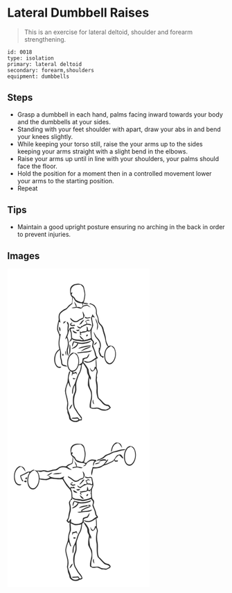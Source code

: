 # Lateral Dumbbell Raises
> This is an exercise for lateral deltoid, shoulder and forearm strengthening.

``` 
id: 0018 
type: isolation 
primary: lateral deltoid 
secondary: forearm,shoulders 
equipment: dumbbells 
``` 

## Steps

 - Grasp a dumbbell in each hand, palms facing inward towards your body and the dumbbells at your sides.
 - Standing with your feet shoulder with apart, draw your abs in and bend your knees slightly.
 - While keeping your torso still, raise the your arms up to the sides keeping your arms straight with a slight bend in the elbows.
 - Raise your arms up until in line with your shoulders, your palms should face the floor.
 - Hold the position for a moment then in a controlled movement lower your arms to the starting position.
 - Repeat

## Tips

 - Maintain a good upright posture ensuring no arching in the back in order to prevent injuries.

## Images

<svg width="328" height="275pt" viewBox="0 0 246 275" xmlns="http://www.w3.org/2000/svg">
  <g fill="#FFF">
    <path d="M0 0h246v275H0V0m108.86 36.03c.12 4.64-.18 10.01 3.66 13.38-.27 3.42.33 7.02-.76 10.3-2.2 1.77-4.79 3.12-6.56 5.38-1.33 1.37-2.26 3.34-4.23 3.91-3.68 1.3-6.66 3.91-9.5 6.5-3.08 3.41-2.61 8.32-2.28 12.56-1.4 5.2-2.81 10.51-2.77 15.95.01 5.27 4.96 9.54 3.59 14.95-1.42 6.62-1.7 13.64.36 20.16-5.42 2.52-7.76 8.48-8.83 13.99-.99 5.4.24 11.3 3.59 15.69 1.93 2.45 6.74 4.26 8.56.74-2.52-.02-5.54.26-7.32-1.94-3.85-4.49-3.94-11.03-2.76-16.53.79-4.51 3.75-8.08 7.25-10.82 1.75 5.14-.49 10.63 1.44 15.69 1.12 3.14.72 6.59 1.82 9.72 2.07 3.22 6.41 3.02 9.74 3.66-1.29-3.46-5.69-2.29-8.02-4.34-1.13-2.86-.56-6.15-1.75-9.03-.9-2.18-1.09-4.53-.86-6.86.68-6.57-2.8-12.63-2.8-19.15-.39-6.07 1.47-11.92 2.32-17.86-.43.33-1.3 1-1.74 1.33-1.06-4.1-3.67-8.02-2.85-12.42.49-2.97.84-5.96 1.28-8.93.89.27 1.76.56 2.64.89-.81-4.7-2.43-9.77-.49-14.39 2.62-3.88 6.87-6.13 10.92-8.21 3.16-3.19 6.11-6.61 9.68-9.38l.46.85c-.05-4.23.91-8.39.83-12.62 1.17 1.33 2.17 2.79 2.99 4.36 2.35 4.75 8.28 6.12 13.15 6.25.32 1.09.95 3.25 1.27 4.33-.83 1.16-1.73 2.27-2.66 3.36-2.64-1.09-5.43-1.73-8.29-1.71.91-3.77-2.44-6.33-4.32-9.12 1.17 3.05 2.26 6.15 3.72 9.08-2.73.55-5.45 1.17-8.12 2 3.5 1.75 7.15-1.1 10.77-.15 2.01.25 3.89 1.3 5.94 1.21 1.52-.73 2.57-2.13 3.64-3.38 2.38-.82 4.81-1.47 7.33-1.69 1.67 1.5 3.72 2.35 5.85 2.95-2.07-1.49-4.18-2.96-6.07-4.69-2.58.18-5.04 1-7.44 1.89-.03-1.38-.07-2.75-.12-4.12 3.06 1 6.31 1.78 9.49.75-2.52-1.37-5.49-1.22-8.23-1.74 1.41-3.78 2.02-7.79 2.63-11.75.82-5.17-1.3-10.13-2.07-15.16-2.18-5.77-9.54-6.56-14.8-5.52-4.8.61-9.25 4.67-9.28 9.68m32.39 25.18c7.27-.38 13.34 6.63 12.44 13.78-.6 3.57 1.75 6.47 2.71 9.71.8 2.29.51 4.77.89 7.13.83 3.38 3.95 5.36 5.69 8.2 1.65 3.04 2.18 6.49 3.16 9.76 1.38 4.69 3.21 9.29 3.79 14.18.7 3.77 1.6 8 4.62 10.65-4.44 3.35-6.04 9.03-6.45 14.34-.25 4.88.82 10.15 4.14 13.9 2.48 2.8 7.21 3.11 9.84.35 6.61-6.4 7.9-17.28 4.08-25.45-1.82-4.14-7.08-5.94-11.09-3.9-1.3-3.96-3.86-7.53-4-11.82-.2-6.2-3.08-11.8-4.17-17.83-.7-3.47-2.63-6.51-5.33-8.76-3.23-2.52-2.82-6.9-3.77-10.48-.62-3.42-3.12-6.35-2.7-9.96.14-3.39-.49-6.84-2.5-9.64-1.6-3.41-5.52-4.33-8.65-5.79-.9.55-1.79 1.1-2.7 1.63m-10.33 23.82c-3.59 1.06-6.71 3.02-9.84 4.96-4.86 2.36-8.44-2.5-11.96-4.98-.19 2.78 2.27 4.32 4.23 5.76 3.08 2.49 7.93 2.1 10.79-.54 1.87-1.8 4.5-2.18 6.74-3.33 1.52-1.67 2.21-3.88 3.18-5.89-1.01-2.53-2.04-5.06-3.53-7.35-.2 3.9 2.45 7.57.39 11.37m14.15.18c.42 4.65 2.49 9.13 1.83 13.84-.7 2.77-2.29 5.18-3.68 7.65-.72-.01-2.18-.01-2.91-.01-1.07-1.82-.18-6.28-2.89-6.49.49 2.61.63 5.28-.45 7.78-2.64.08-5.41-.18-7.78 1.23-1.4 1.02-2.75-.6-4.06-1.01.53 1.46 1 2.94 1.4 4.44l-1.46.24c1.07.78 2.16 1.54 3.25 2.29-.3-1.33-.61-2.66-.94-3.98 3.74-.86 7.73-.91 11.14-2.83 1.15-.64 2.43.26 3.62.4.48-.45 1.45-1.36 1.94-1.81.05 4.2.57 8.36 1.13 12.51-3.7 2.52-8.21 2.89-12.39 4.12-.46-.8-.89-1.61-1.3-2.43-2.37-1.69-4.08-4.05-6-6.18-.03 3.36 2.62 7.56 6.3 7.06-.73.52-1.46 1.04-2.19 1.55-5.65-1.93-12.33.09-17.23-3.93-.75-4.91-.06-10.22-2.86-14.65.51-.51 1.02-1.02 1.53-1.52 1.95-.06 3.91-.09 5.86-.06-.75-.87-1.5-1.74-2.26-2.61-1.5.83-3.13 1.14-4.8.7-.9.89-1.87 1.7-2.85 2.49 1.19 2.63 2.92 5.12 3.32 8.04.08 2.75.05 5.51.49 8.24-1.2 2.43-2.68 4.68-3.99 7.04 1.79-1.26 3.12-3.07 5.06-4.15-.17-.52-.5-1.56-.66-2.08 4.23 3.42 9.6 3.49 14.74 4.02 6.27 1.59 12.61-.57 18.55-2.48 1.12 1.18 2.3 2.31 3.51 3.4-.03 2.81-.64 5.55-1.17 8.29 2.15 4.18 4.22 8.51 4.88 13.21.16 2.16 1.4 3.95 2.27 5.86-4.15 2.21-7.42 6.09-12.2 7.03-3.26.82-6.4-.79-9.55-1.37 1.56 2.08 4.08 3.57 6.75 3.36 5.29 0 10.09-2.79 14.01-6.13.13 4.52.34 9.05.57 13.57-.48-.08-1.43-.24-1.91-.33-.61 2.3-1.13 4.78-2.9 6.52-3.07.19-4.14-3.17-5.68-5.19.63 2.21 1.17 4.64 2.88 6.31 3.44 1.35 5.65-2.46 6.96-4.98.96 2.06 2.56 4.19 1.82 6.6-1.4 4.65-1.1 9.52-1.71 14.28.84 5.3 2.01 10.62 1.47 16.04-.63 4.94.71 9.81 2.06 14.52 2.23 2.68 5.22 4.68 7.15 7.65 2.49 3.7 6.68 6.06 11.16 6.1.77 1.02 1.53 2.06 2.27 3.1-2.03 1.1-3.95 2.49-6.2 3.1-2.54-.24-5.08-.53-7.59-.96-2.72-1.02-5.31-2.87-8.36-2.52-3.32.33-6.7.87-9.94-.28-.1-3.92-.24-7.92.88-11.72 1.43-4.58 1.03-9.48.67-14.19-.19-3.31-2.27-6.04-3.34-9.08-1.28-5.36-1.8-10.9-1.07-16.38.45.94 1.36 2.82 1.81 3.75 1.25-1.94 1.38-4.32-.03-6.23-2.27-3.57-2.6-7.76-3.13-11.82-2.27-4.65-5.3-8.94-8.96-12.6.05-1.45.17-2.89.37-4.31.94-.76 2.01-1.33 3.04-1.96 4.88.51 6.31-4.97 7-8.75-1.69 2.01-3.11 4.24-4.39 6.52-2.49.5-4.9 1.27-7.29 2.09-.47 2.43-.34 4.99-1.18 7.32-1.6 1.51-3.68 2.37-5.55 3.48 1.1-6.07.85-12.97-3.13-18-1.57-2.25-4.56-2.35-6.93-3.2-7.05 2.88-10.07 11.19-9.97 18.32-.3 6.22 2.24 13.6 8.79 15.56-.36 2.25-.93 4.49-.88 6.79.56-1.14 1.1-2.29 1.61-3.45 1.81-.47 3.62-.96 5.42-1.5.77 1.09 1.63 2.12 2.58 3.07-.58-1.88-1.16-3.78-2.15-5.48-1.31.53-2.61 1.1-3.89 1.7-.68-.56-1.36-1.11-2.05-1.66 5.86-.49 8.88-6.33 10.47-11.31 1.4 0 2.81-.04 4.21-.11-1.02 4.51-1.37 9.34-3.8 13.4-3.46 5.56-4.65 12.12-7.15 18.1-1.77 3.4-3.94 6.75-4.31 10.67-.21 2.69-1.21 5.81.73 8.11.87-5.28.45-10.93 3.67-15.55.17 3.51.95 7.13-.03 10.6-.88 3.4-2.93 6.46-3.16 10.02-.47 5.34-.54 10.83 1.02 16.01.75 3.46 3.25 6.1 4.93 9.12 2.35 4.63 6.7 7.91 8.62 12.83-1.04.27-2.08.5-3.14.68-1.66-1.44-2.58-4.75-5.38-3.52-2.94.96-6.46-.67-8.9 1.65 3.57.74 7.18.43 10.77.12l1.68 2.04c-3.98 3-10.16 2.66-13.16-1.55-1.16-2.92-1.28-6.19-2.71-9.03-1.31-3.93-3.55-7.96-2.51-12.21 1.64-7.58-1.38-14.98-2.99-22.28-1.49-6.57.92-13.15 3.52-19.1 1.48 2.82 1.94 6.3 4.47 8.47-1.35-5.37-3.08-10.65-3.76-16.16.26-3.9 1.79-7.53 2.79-11.26-.37-.16-1.13-.49-1.51-.65-2.54 5.57-2.59 11.74-3.25 17.71-1.61 5.32-3.9 10.52-4.5 16.11.45 6.82 3.27 13.23 3.97 20.02.56 4.95-2.15 9.94.43 14.63-.96 3.75 2.22 6.64 2.53 10.21.24 2.14.43 4.68 2.49 5.92 4.16 3.58 11.4 4.77 15.6.71 1.4-.17 2.8-.35 4.2-.54.09-1.57.13-3.15.12-4.73-1.82-2.68-3.64-5.35-5.89-7.69-2-3.22-3.91-6.51-6.01-9.67-2.65-8.44-2.15-18.03 1.5-26.11 1.88-5.35-.18-11.09.88-16.55 1.02-4.58 2.68-9 4.19-13.41 3.23-4.68 4.95-10.22 5.14-15.9-.21-1.82.96-3.19 1.97-4.55 2.3 2.67 4.03 5.76 5.91 8.74 1.9 2.89.69 6.68 2.25 9.72.79 1.98 2.41 3.92 1.65 6.18-.96 4.43-1.19 8.97-1.23 13.49 1.34 5.04 5.09 9.24 5.48 14.58 1.48 8.14-3.46 15.73-2.16 23.92 3.17 2.58 7.24 2.29 11.06 1.86 4.45-.79 7.57 3.62 11.95 3.28 4.92.74 10.71-.87 13.46-5.26-1.18-1.56-2.24-3.26-3.81-4.47-2.3-.64-4.93-.46-6.83-2.14-3.78-2.85-6.15-7.18-10.2-9.75-3.54-9.18-.29-19.34-3.03-28.67-.81-2.31-.47-4.76.06-7.08-1.19-3.01.34-5.91.94-8.85.74-3.12-1.97-5.71-1.75-8.78.19-4.68-.09-9.37-.93-13.97 1.11-.62 2.22-1.24 3.33-1.87-.94-1.49-1.93-2.95-3.03-4.32-.57-6.01-3.64-11.28-5.34-16.97.2-2.41 1.64-4.68 1.07-7.13-.61-1.72-2.36-2.74-3.01-4.43-1.06-4.4-.91-8.97-.87-13.47-.05-3.56 2.16-6.59 2.88-9.99-.37-4.78-2.4-9.36-1.95-14.24 1.62-.79 3.31.48 4.96.68-1.44-1.89-3.09-3.64-4.15-5.78-.79 2.24-1.67 4.45-2.69 6.6m-11.05-2.19c1.05 4.98 7.68 2.53 10.97 1.36-1.94-1.4-4.17-.18-6.19.25-1.58-.58-3.15-1.2-4.78-1.61m18.89 2.5c-.23 5.03 3.91 9.23 2.84 14.28-.28 2.24-.52 4.49-.51 6.75 4.4-6.7.91-14.67-2.33-21.03m-14.26 2.95c-1.23.92-2.52 1.77-3.9 2.45.68.42 1.36.84 2.04 1.27.14.82.42 2.48.56 3.31-2.38.88-5.07 1.2-6.83 3.24-.55.11-1.65.32-2.2.42-.42.61-1.26 1.84-1.68 2.45-2.01-.83-3.95-1.83-5.95-2.69 1.05 2.49 3.33 3.88 5.81 4.63 1.32-1.74 3.08-2.99 5.08-3.85 2.15-1.14 4.5-1.83 6.67-2.93 2.78.27 5.53.67 8.2 1.51-1.5-3.03-4.91-3.16-7.87-2.91-.28-1.76-1.2-3.29-2.23-4.71 2.18-1.16 4.48-1.22 6.77-.33-.83-.74-1.66-1.49-2.49-2.24-.49.09-1.49.28-1.98.38m-14.4 8.54c1.52-.62 2.96-1.41 4.43-2.16 1.26-2.29 2.94-4.31 4.62-6.31-4.7.35-5.89 5.77-9.05 8.47m-26.56-5.3c-.25 1.16-.45 2.33-.6 3.51 1.73-1.56 3.51-3.05 5.12-4.74-1.53.31-3.09.58-4.52 1.23m7.18 6.34c-.37 3.31-.61 6.63-.36 9.97.59 5.24-3.78 9.3-3.83 14.45.56-.87 1.68-2.6 2.24-3.47 2.51 6.01 2.84 13.03.55 19.16-1.24 4.45-.27 9.76 2.89 13.22-.27-3.48-1.64-6.8-1.57-10.31.45-3.38 2.09-6.58 1.81-10.06.14-4.76-.98-9.41-2.58-13.86 1.53-3.42 2.06-7.16 3.25-10.69-.3-.44-.9-1.3-1.2-1.73.32-4.27 2.04-9.94-2.03-12.99-2.27 1.87 1.42 4.05.83 6.31m3.99-3.09l.28 2.87c2.76 1.59 5.84 1.37 8.8.51-.58-.58-1.16-1.16-1.74-1.73-2.37 1.2-5.23 1.02-6.44-1.7.73-.11 2.19-.34 2.92-.45-.18-.39-.55-1.16-.74-1.55-1.03.68-2.06 1.37-3.08 2.05M91.37 108.6c1.43-3.07 1.02-6.52-1.78-8.68.21 2.94.17 6.1 1.78 8.68m27.52-2.75c1.16.88 2.38 2.02 3.97 1.88 1.39-.26 2.04-1.69 2.9-2.63-2.29.23-4.59.46-6.87.75m2.36 5.02a107.98 107.98 0 0 1-7.74-4.29c-.17 3.79 4.65 6.29 7.74 4.29m31.26 6.73c2.22 3.12 5.29 5.69 6.86 9.26 1.21 3.16 1.44 6.61 1.02 9.94-.42-.11-1.28-.35-1.71-.47.39 2.24-.29 4.46-.35 6.69.25 2.04 1.08 3.95 1.81 5.86.72 2.87 4.03 3.48 5.87 5.45.47-.8.95-1.6 1.42-2.4-1.41-.54-2.83-1.06-4.26-1.54-.96-2.2-1.92-4.4-3.07-6.5.52-4.35 2.64-8.48 1.94-12.94-.11-4.5-2.87-8.25-5.77-11.44-3.09-2.93-4.14-7.24-6.68-10.58.56 3 1.56 5.94 2.92 8.67m-15.01-3.16c-1.12.6-.89 3.4.71 2.24 2.07-.83 1.42-4.67-.71-2.24m-13.65 13.15c-3.03-.82-6.05-1.71-9.14-2.33-1.27 3-3.32 6.25-1.71 9.53.76-2.68 1.55-5.36 2.68-7.92 1.89.59 3.78 1.14 5.67 1.7-1.1 5.29-6.59 6.9-10.33 9.88 5.08-.36 11.15-3.62 11.62-9.26 3.68.84 7.51 1.14 11.23.4 4.17-.89 9.01-1.4 11.58-5.28-6.81 2.69-14.26 4.67-21.6 3.28m26.07 4.78c2.09-1.46 5.16-2.64 5.3-5.58-2.42 1.13-4.54 2.93-5.3 5.58m-42.29-2.26c.27 6.31-.36 12.61-.29 18.91 2.48-4.33 2.24-9.38 1.91-14.18a9.814 9.814 0 0 0-1.62-4.73m22.82 4.56c-2.6.74-5.42 1.35-7.28 3.5 5.71-.86 11.16-3.09 16.91-3.66 1.67-.31 4.12.52 4.72-1.86-4.86-.1-9.67.81-14.35 2.02m-3.08 8.3c2.79-.91 5.25-2.56 7.95-3.67 3.28-1.46 6.87-2.31 9.76-4.54-6.42.88-13.24 3.32-17.71 8.21m-6.11 1.78c.16.34.48 1.03.64 1.38 6.71-.64 13.46-1.09 20.13-2.13 2.08-.09 3.42-1.81 4.86-3.06-8.34 2.45-17.09 2.51-25.63 3.81m-18.75 5.39c-.17-2.95-.57-5.89-1.28-8.76-1.13 3.02-.5 6.14 1.28 8.76m-6.72-2.97c-.78.92-.67 2.86.53 3.38 1.91-.11 1.41-4.28-.53-3.38m-18.57 5.1c.59.49.59.49 0 0m36.3 36.51c.06 3.31 3.27 2.23 5.15 1.21-1.69-.5-3.42-.87-5.15-1.21m35 37.22c-.99 3.08-.84 6.53 1.94 8.6-.33-1.53-.73-3.03-1.14-4.53-.03-1.4-.16-2.81-.8-4.07m-41.26 17.14c2.12-1.23 3.62-3.17 4.23-5.56.53-1 1.04-2.01 1.54-3.02-3.72 1.15-4.39 5.45-5.77 8.58z"/>
    <path d="M113.68 30.7c3.56-3.31 8.74-3.27 13.3-3.09 1.64 1.54 3.53 2.92 4.63 4.93.79 2.47 1 5.07 1.65 7.57 1.39 4.58-.03 9.3-.94 13.82-.26 2.64-3.21 5-5.76 3.51-3.25-1.47-7.48-2.24-9.05-5.86-1.14-2.87-4.29-3.92-6.2-6.15.56-1.44 1.14-2.87 1.71-4.31-.7.11-2.1.35-2.8.47-.25-3.87.27-8.27 3.46-10.89zM172.33 139.39c1.77-2.8 4.82-4.28 7.55-5.95 2.25 1.66 4.77 3.33 5.73 6.11 2.48 6.41 1.74 14.19-2.21 19.87-1.66 2.21-4.35 4.51-7.31 3.62-4.1-1.55-6.06-6.04-6.33-10.16-.34-4.59.1-9.5 2.57-13.49zM115.44 145.68c2.39 1.54 4.98 3.13 6.08 5.9 2.54 5.76 2.12 12.7-.46 18.38-1.68 3.62-5.6 7.3-9.89 5.87-4.07-1.91-5.41-6.77-5.83-10.88-.22-4.6.56-9.45 3.05-13.39 1.67-2.67 4.46-4.25 7.05-5.88z"/>
  </g>
  <g fill="#333">
    <path d="M108.86 36.03c.03-5.01 4.48-9.07 9.28-9.68 5.26-1.04 12.62-.25 14.8 5.52.77 5.03 2.89 9.99 2.07 15.16-.61 3.96-1.22 7.97-2.63 11.75 2.74.52 5.71.37 8.23 1.74-3.18 1.03-6.43.25-9.49-.75.05 1.37.09 2.74.12 4.12 2.4-.89 4.86-1.71 7.44-1.89 1.89 1.73 4 3.2 6.07 4.69-2.13-.6-4.18-1.45-5.85-2.95-2.52.22-4.95.87-7.33 1.69-1.07 1.25-2.12 2.65-3.64 3.38-2.05.09-3.93-.96-5.94-1.21-3.62-.95-7.27 1.9-10.77.15 2.67-.83 5.39-1.45 8.12-2-1.46-2.93-2.55-6.03-3.72-9.08 1.88 2.79 5.23 5.35 4.32 9.12 2.86-.02 5.65.62 8.29 1.71.93-1.09 1.83-2.2 2.66-3.36-.32-1.08-.95-3.24-1.27-4.33-4.87-.13-10.8-1.5-13.15-6.25-.82-1.57-1.82-3.03-2.99-4.36.08 4.23-.88 8.39-.83 12.62l-.46-.85c-3.57 2.77-6.52 6.19-9.68 9.38-4.05 2.08-8.3 4.33-10.92 8.21-1.94 4.62-.32 9.69.49 14.39-.88-.33-1.75-.62-2.64-.89-.44 2.97-.79 5.96-1.28 8.93-.82 4.4 1.79 8.32 2.85 12.42.44-.33 1.31-1 1.74-1.33-.85 5.94-2.71 11.79-2.32 17.86 0 6.52 3.48 12.58 2.8 19.15-.23 2.33-.04 4.68.86 6.86 1.19 2.88.62 6.17 1.75 9.03 2.33 2.05 6.73.88 8.02 4.34-3.33-.64-7.67-.44-9.74-3.66-1.1-3.13-.7-6.58-1.82-9.72-1.93-5.06.31-10.55-1.44-15.69-3.5 2.74-6.46 6.31-7.25 10.82-1.18 5.5-1.09 12.04 2.76 16.53 1.78 2.2 4.8 1.92 7.32 1.94-1.82 3.52-6.63 1.71-8.56-.74-3.35-4.39-4.58-10.29-3.59-15.69 1.07-5.51 3.41-11.47 8.83-13.99-2.06-6.52-1.78-13.54-.36-20.16 1.37-5.41-3.58-9.68-3.59-14.95-.04-5.44 1.37-10.75 2.77-15.95-.33-4.24-.8-9.15 2.28-12.56 2.84-2.59 5.82-5.2 9.5-6.5 1.97-.57 2.9-2.54 4.23-3.91 1.77-2.26 4.36-3.61 6.56-5.38 1.09-3.28.49-6.88.76-10.3-3.84-3.37-3.54-8.74-3.66-13.38m4.82-5.33c-3.19 2.62-3.71 7.02-3.46 10.89.7-.12 2.1-.36 2.8-.47-.57 1.44-1.15 2.87-1.71 4.31 1.91 2.23 5.06 3.28 6.2 6.15 1.57 3.62 5.8 4.39 9.05 5.86 2.55 1.49 5.5-.87 5.76-3.51.91-4.52 2.33-9.24.94-13.82-.65-2.5-.86-5.1-1.65-7.57-1.1-2.01-2.99-3.39-4.63-4.93-4.56-.18-9.74-.22-13.3 3.09z"/>
    <path d="M141.25 61.21c.91-.53 1.8-1.08 2.7-1.63 3.13 1.46 7.05 2.38 8.65 5.79 2.01 2.8 2.64 6.25 2.5 9.64-.42 3.61 2.08 6.54 2.7 9.96.95 3.58.54 7.96 3.77 10.48 2.7 2.25 4.63 5.29 5.33 8.76 1.09 6.03 3.97 11.63 4.17 17.83.14 4.29 2.7 7.86 4 11.82 4.01-2.04 9.27-.24 11.09 3.9 3.82 8.17 2.53 19.05-4.08 25.45-2.63 2.76-7.36 2.45-9.84-.35-3.32-3.75-4.39-9.02-4.14-13.9.41-5.31 2.01-10.99 6.45-14.34-3.02-2.65-3.92-6.88-4.62-10.65-.58-4.89-2.41-9.49-3.79-14.18-.98-3.27-1.51-6.72-3.16-9.76-1.74-2.84-4.86-4.82-5.69-8.2-.38-2.36-.09-4.84-.89-7.13-.96-3.24-3.31-6.14-2.71-9.71.9-7.15-5.17-14.16-12.44-13.78m31.08 78.18c-2.47 3.99-2.91 8.9-2.57 13.49.27 4.12 2.23 8.61 6.33 10.16 2.96.89 5.65-1.41 7.31-3.62 3.95-5.68 4.69-13.46 2.21-19.87-.96-2.78-3.48-4.45-5.73-6.11-2.73 1.67-5.78 3.15-7.55 5.95zM130.92 85.03c2.06-3.8-.59-7.47-.39-11.37 1.49 2.29 2.52 4.82 3.53 7.35-.97 2.01-1.66 4.22-3.18 5.89-2.24 1.15-4.87 1.53-6.74 3.33-2.86 2.64-7.71 3.03-10.79.54-1.96-1.44-4.42-2.98-4.23-5.76 3.52 2.48 7.1 7.34 11.96 4.98 3.13-1.94 6.25-3.9 9.84-4.96z"/>
    <path d="M145.07 85.21c1.02-2.15 1.9-4.36 2.69-6.6 1.06 2.14 2.71 3.89 4.15 5.78-1.65-.2-3.34-1.47-4.96-.68-.45 4.88 1.58 9.46 1.95 14.24-.72 3.4-2.93 6.43-2.88 9.99-.04 4.5-.19 9.07.87 13.47.65 1.69 2.4 2.71 3.01 4.43.57 2.45-.87 4.72-1.07 7.13 1.7 5.69 4.77 10.96 5.34 16.97 1.1 1.37 2.09 2.83 3.03 4.32-1.11.63-2.22 1.25-3.33 1.87.84 4.6 1.12 9.29.93 13.97-.22 3.07 2.49 5.66 1.75 8.78-.6 2.94-2.13 5.84-.94 8.85-.53 2.32-.87 4.77-.06 7.08 2.74 9.33-.51 19.49 3.03 28.67 4.05 2.57 6.42 6.9 10.2 9.75 1.9 1.68 4.53 1.5 6.83 2.14 1.57 1.21 2.63 2.91 3.81 4.47-2.75 4.39-8.54 6-13.46 5.26-4.38.34-7.5-4.07-11.95-3.28-3.82.43-7.89.72-11.06-1.86-1.3-8.19 3.64-15.78 2.16-23.92-.39-5.34-4.14-9.54-5.48-14.58.04-4.52.27-9.06 1.23-13.49.76-2.26-.86-4.2-1.65-6.18-1.56-3.04-.35-6.83-2.25-9.72-1.88-2.98-3.61-6.07-5.91-8.74-1.01 1.36-2.18 2.73-1.97 4.55-.19 5.68-1.91 11.22-5.14 15.9-1.51 4.41-3.17 8.83-4.19 13.41-1.06 5.46 1 11.2-.88 16.55-3.65 8.08-4.15 17.67-1.5 26.11 2.1 3.16 4.01 6.45 6.01 9.67 2.25 2.34 4.07 5.01 5.89 7.69.01 1.58-.03 3.16-.12 4.73-1.4.19-2.8.37-4.2.54-4.2 4.06-11.44 2.87-15.6-.71-2.06-1.24-2.25-3.78-2.49-5.92-.31-3.57-3.49-6.46-2.53-10.21-2.58-4.69.13-9.68-.43-14.63-.7-6.79-3.52-13.2-3.97-20.02.6-5.59 2.89-10.79 4.5-16.11.66-5.97.71-12.14 3.25-17.71.38.16 1.14.49 1.51.65-1 3.73-2.53 7.36-2.79 11.26.68 5.51 2.41 10.79 3.76 16.16-2.53-2.17-2.99-5.65-4.47-8.47-2.6 5.95-5.01 12.53-3.52 19.1 1.61 7.3 4.63 14.7 2.99 22.28-1.04 4.25 1.2 8.28 2.51 12.21 1.43 2.84 1.55 6.11 2.71 9.03 3 4.21 9.18 4.55 13.16 1.55l-1.68-2.04c-3.59.31-7.2.62-10.77-.12 2.44-2.32 5.96-.69 8.9-1.65 2.8-1.23 3.72 2.08 5.38 3.52 1.06-.18 2.1-.41 3.14-.68-1.92-4.92-6.27-8.2-8.62-12.83-1.68-3.02-4.18-5.66-4.93-9.12-1.56-5.18-1.49-10.67-1.02-16.01.23-3.56 2.28-6.62 3.16-10.02.98-3.47.2-7.09.03-10.6-3.22 4.62-2.8 10.27-3.67 15.55-1.94-2.3-.94-5.42-.73-8.11.37-3.92 2.54-7.27 4.31-10.67 2.5-5.98 3.69-12.54 7.15-18.1 2.43-4.06 2.78-8.89 3.8-13.4-1.4.07-2.81.11-4.21.11-1.59 4.98-4.61 10.82-10.47 11.31.69.55 1.37 1.1 2.05 1.66 1.28-.6 2.58-1.17 3.89-1.7.99 1.7 1.57 3.6 2.15 5.48-.95-.95-1.81-1.98-2.58-3.07-1.8.54-3.61 1.03-5.42 1.5a89.87 89.87 0 0 1-1.61 3.45c-.05-2.3.52-4.54.88-6.79-6.55-1.96-9.09-9.34-8.79-15.56-.1-7.13 2.92-15.44 9.97-18.32 2.37.85 5.36.95 6.93 3.2 3.98 5.03 4.23 11.93 3.13 18 1.87-1.11 3.95-1.97 5.55-3.48.84-2.33.71-4.89 1.18-7.32 2.39-.82 4.8-1.59 7.29-2.09 1.28-2.28 2.7-4.51 4.39-6.52-.69 3.78-2.12 9.26-7 8.75-1.03.63-2.1 1.2-3.04 1.96-.2 1.42-.32 2.86-.37 4.31 3.66 3.66 6.69 7.95 8.96 12.6.53 4.06.86 8.25 3.13 11.82 1.41 1.91 1.28 4.29.03 6.23-.45-.93-1.36-2.81-1.81-3.75-.73 5.48-.21 11.02 1.07 16.38 1.07 3.04 3.15 5.77 3.34 9.08.36 4.71.76 9.61-.67 14.19-1.12 3.8-.98 7.8-.88 11.72 3.24 1.15 6.62.61 9.94.28 3.05-.35 5.64 1.5 8.36 2.52 2.51.43 5.05.72 7.59.96 2.25-.61 4.17-2 6.2-3.1-.74-1.04-1.5-2.08-2.27-3.1-4.48-.04-8.67-2.4-11.16-6.1-1.93-2.97-4.92-4.97-7.15-7.65-1.35-4.71-2.69-9.58-2.06-14.52.54-5.42-.63-10.74-1.47-16.04.61-4.76.31-9.63 1.71-14.28.74-2.41-.86-4.54-1.82-6.6-1.31 2.52-3.52 6.33-6.96 4.98-1.71-1.67-2.25-4.1-2.88-6.31 1.54 2.02 2.61 5.38 5.68 5.19 1.77-1.74 2.29-4.22 2.9-6.52.48.09 1.43.25 1.91.33-.23-4.52-.44-9.05-.57-13.57-3.92 3.34-8.72 6.13-14.01 6.13-2.67.21-5.19-1.28-6.75-3.36 3.15.58 6.29 2.19 9.55 1.37 4.78-.94 8.05-4.82 12.2-7.03-.87-1.91-2.11-3.7-2.27-5.86-.66-4.7-2.73-9.03-4.88-13.21.53-2.74 1.14-5.48 1.17-8.29a62.572 62.572 0 0 1-3.51-3.4c-5.94 1.91-12.28 4.07-18.55 2.48-5.14-.53-10.51-.6-14.74-4.02.16.52.49 1.56.66 2.08-1.94 1.08-3.27 2.89-5.06 4.15 1.31-2.36 2.79-4.61 3.99-7.04-.44-2.73-.41-5.49-.49-8.24-.4-2.92-2.13-5.41-3.32-8.04.98-.79 1.95-1.6 2.85-2.49 1.67.44 3.3.13 4.8-.7.76.87 1.51 1.74 2.26 2.61-1.95-.03-3.91 0-5.86.06-.51.5-1.02 1.01-1.53 1.52 2.8 4.43 2.11 9.74 2.86 14.65 4.9 4.02 11.58 2 17.23 3.93.73-.51 1.46-1.03 2.19-1.55-3.68.5-6.33-3.7-6.3-7.06 1.92 2.13 3.63 4.49 6 6.18.41.82.84 1.63 1.3 2.43 4.18-1.23 8.69-1.6 12.39-4.12-.56-4.15-1.08-8.31-1.13-12.51-.49.45-1.46 1.36-1.94 1.81-1.19-.14-2.47-1.04-3.62-.4-3.41 1.92-7.4 1.97-11.14 2.83.33 1.32.64 2.65.94 3.98-1.09-.75-2.18-1.51-3.25-2.29l1.46-.24c-.4-1.5-.87-2.98-1.4-4.44 1.31.41 2.66 2.03 4.06 1.01 2.37-1.41 5.14-1.15 7.78-1.23 1.08-2.5.94-5.17.45-7.78 2.71.21 1.82 4.67 2.89 6.49.73 0 2.19 0 2.91.01 1.39-2.47 2.98-4.88 3.68-7.65.66-4.71-1.41-9.19-1.83-13.84m-29.63 60.47c-2.59 1.63-5.38 3.21-7.05 5.88-2.49 3.94-3.27 8.79-3.05 13.39.42 4.11 1.76 8.97 5.83 10.88 4.29 1.43 8.21-2.25 9.89-5.87 2.58-5.68 3-12.62.46-18.38-1.1-2.77-3.69-4.36-6.08-5.9z"/>
    <path d="M134.02 83.02c1.63.41 3.2 1.03 4.78 1.61 2.02-.43 4.25-1.65 6.19-.25-3.29 1.17-9.92 3.62-10.97-1.36zM152.91 85.52c3.24 6.36 6.73 14.33 2.33 21.03-.01-2.26.23-4.51.51-6.75 1.07-5.05-3.07-9.25-2.84-14.28zM138.65 88.47c.49-.1 1.49-.29 1.98-.38.83.75 1.66 1.5 2.49 2.24-2.29-.89-4.59-.83-6.77.33 1.03 1.42 1.95 2.95 2.23 4.71 2.96-.25 6.37-.12 7.87 2.91-2.67-.84-5.42-1.24-8.2-1.51-2.17 1.1-4.52 1.79-6.67 2.93-2 .86-3.76 2.11-5.08 3.85-2.48-.75-4.76-2.14-5.81-4.63 2 .86 3.94 1.86 5.95 2.69.42-.61 1.26-1.84 1.68-2.45.55-.1 1.65-.31 2.2-.42 1.76-2.04 4.45-2.36 6.83-3.24-.14-.83-.42-2.49-.56-3.31-.68-.43-1.36-.85-2.04-1.27 1.38-.68 2.67-1.53 3.9-2.45z"/>
    <path d="M124.25 97.01c3.16-2.7 4.35-8.12 9.05-8.47-1.68 2-3.36 4.02-4.62 6.31-1.47.75-2.91 1.54-4.43 2.16zM97.69 91.71c1.43-.65 2.99-.92 4.52-1.23-1.61 1.69-3.39 3.18-5.12 4.74.15-1.18.35-2.35.6-3.51zM104.87 98.05c.59-2.26-3.1-4.44-.83-6.31 4.07 3.05 2.35 8.72 2.03 12.99.3.43.9 1.29 1.2 1.73-1.19 3.53-1.72 7.27-3.25 10.69 1.6 4.45 2.72 9.1 2.58 13.86.28 3.48-1.36 6.68-1.81 10.06-.07 3.51 1.3 6.83 1.57 10.31-3.16-3.46-4.13-8.77-2.89-13.22 2.29-6.13 1.96-13.15-.55-19.16-.56.87-1.68 2.6-2.24 3.47.05-5.15 4.42-9.21 3.83-14.45-.25-3.34-.01-6.66.36-9.97zM108.86 94.96c1.02-.68 2.05-1.37 3.08-2.05.19.39.56 1.16.74 1.55-.73.11-2.19.34-2.92.45 1.21 2.72 4.07 2.9 6.44 1.7.58.57 1.16 1.15 1.74 1.73-2.96.86-6.04 1.08-8.8-.51l-.28-2.87zM91.37 108.6c-1.61-2.58-1.57-5.74-1.78-8.68 2.8 2.16 3.21 5.61 1.78 8.68zM118.89 105.85c2.28-.29 4.58-.52 6.87-.75-.86.94-1.51 2.37-2.9 2.63-1.59.14-2.81-1-3.97-1.88zM121.25 110.87c-3.09 2-7.91-.5-7.74-4.29 2.52 1.53 5.1 2.97 7.74 4.29zM152.51 117.6a33.2 33.2 0 0 1-2.92-8.67c2.54 3.34 3.59 7.65 6.68 10.58 2.9 3.19 5.66 6.94 5.77 11.44.7 4.46-1.42 8.59-1.94 12.94 1.15 2.1 2.11 4.3 3.07 6.5 1.43.48 2.85 1 4.26 1.54-.47.8-.95 1.6-1.42 2.4-1.84-1.97-5.15-2.58-5.87-5.45-.73-1.91-1.56-3.82-1.81-5.86.06-2.23.74-4.45.35-6.69.43.12 1.29.36 1.71.47.42-3.33.19-6.78-1.02-9.94-1.57-3.57-4.64-6.14-6.86-9.26zM137.5 114.44c2.13-2.43 2.78 1.41.71 2.24-1.6 1.16-1.83-1.64-.71-2.24zM123.85 127.59c7.34 1.39 14.79-.59 21.6-3.28-2.57 3.88-7.41 4.39-11.58 5.28-3.72.74-7.55.44-11.23-.4-.47 5.64-6.54 8.9-11.62 9.26 3.74-2.98 9.23-4.59 10.33-9.88-1.89-.56-3.78-1.11-5.67-1.7-1.13 2.56-1.92 5.24-2.68 7.92-1.61-3.28.44-6.53 1.71-9.53 3.09.62 6.11 1.51 9.14 2.33z"/>
    <path d="M149.92 132.37c.76-2.65 2.88-4.45 5.3-5.58-.14 2.94-3.21 4.12-5.3 5.58zM107.63 130.11a9.814 9.814 0 0 1 1.62 4.73c.33 4.8.57 9.85-1.91 14.18-.07-6.3.56-12.6.29-18.91zM130.45 134.67c4.68-1.21 9.49-2.12 14.35-2.02-.6 2.38-3.05 1.55-4.72 1.86-5.75.57-11.2 2.8-16.91 3.66 1.86-2.15 4.68-2.76 7.28-3.5zM127.37 142.97c4.47-4.89 11.29-7.33 17.71-8.21-2.89 2.23-6.48 3.08-9.76 4.54-2.7 1.11-5.16 2.76-7.95 3.67zM121.26 144.75c8.54-1.3 17.29-1.36 25.63-3.81-1.44 1.25-2.78 2.97-4.86 3.06-6.67 1.04-13.42 1.49-20.13 2.13-.16-.35-.48-1.04-.64-1.38zM102.51 150.14c-1.78-2.62-2.41-5.74-1.28-8.76.71 2.87 1.11 5.81 1.28 8.76zM95.79 147.17c1.94-.9 2.44 3.27.53 3.38-1.2-.52-1.31-2.46-.53-3.38zM77.22 152.27c.59.49.59.49 0 0zM113.52 188.78c1.73.34 3.46.71 5.15 1.21-1.88 1.02-5.09 2.1-5.15-1.21zM148.52 226c.64 1.26.77 2.67.8 4.07.41 1.5.81 3 1.14 4.53-2.78-2.07-2.93-5.52-1.94-8.6zM107.26 243.14c1.38-3.13 2.05-7.43 5.77-8.58-.5 1.01-1.01 2.02-1.54 3.02-.61 2.39-2.11 4.33-4.23 5.56z"/>
  </g>
</svg>

<svg width="328" height="275pt" viewBox="0 0 246 275" xmlns="http://www.w3.org/2000/svg">
  <g fill="#FFF">
    <path d="M0 0h246v275H0V0m186.44 26.28c-4.63 3.51-6.57 9.7-6.62 15.33 2.39-2.74 1.96-6.74 3.97-9.71 1.38-2.98 4.21-4.88 7.3-5.78 4.34.69 5.3 5.49 7.98 8.23-.65-3-1.73-6.27-4.43-8.03-2.58-1.1-5.83-2.09-8.2-.04m-74.82 5.21c-3.19 3.86-1.87 9.14-1.39 13.65.23 2.14 2.05 3.57 3.24 5.2-.28 3.04-.45 6.1-1.16 9.07-.64 2.1-3.25 2.23-4.93 3.1-2.16.64-3.77 2.26-5.4 3.72-3.86-.25-8.08-.97-11.58 1.15-2.83 1.33-4.95 4.39-8.32 4.29-4.23 0-7.95 2.51-12.19 2.51-2.95-.51-5.89-1.79-8.92-.95-3.31.8-6.71.44-10.07.48-1.92-.63-3.87-1.19-5.8-1.78-1.88.9-3.68 1.97-5.31 3.28-2.39-.14-4.85.29-6.8 1.75-3.21 2.35-7.04 3.51-10.57 5.26.28 3.72 1.74 7.21 3.97 10.18.49-.49.97-.98 1.45-1.47-2.57-1.84-3.16-5-4.04-7.83 4.62-1.89 9.18-3.94 13.3-6.8.35.55.69 1.12 1.02 1.68-3.98 6.09-4.23 14.2-2.08 20.98 1.24 4.52 6.06 8.7 10.89 6.7 6.48-2.98 8.51-10.68 9.07-17.18 3.11 1.42 6.68 1 10 1.59 4.57.69 8.38-3.48 12.95-2.2 5.52.34 11.1 1.27 16.6.37 3.38 5.02 5.89 10.72 10.16 15.11 2.39 2.42 4.67 5.25 5.34 8.67.09 2.99.18 5.98.31 8.98-.98 3.26-4.95 5.3-4.45 9.02.22 2.71 1.29 5.3 1.26 8.05.14 5.13-2.22 9.9-2.29 15.02.07 2.89-2.45 4.8-3.33 7.38 1.8 1.29 3.41 5.23 5.8 2.46-1.54 5.71 1.32 11.74-1.15 17.26-1.77 4.76-1.64 9.9-2.38 14.86-1.54 4.99-3.65 9.89-4.15 15.13-.24 6.48 2.76 12.48 3.48 18.83.56 3.75.04 7.57-.72 11.25.68 2.25 1.38 4.51 1.41 6.88.03 2.88 2.06 5.21 2.54 7.99-.13 8.64 12.21 11.85 18.19 7.09 1.79-.15 3.38-.91 4.76-2.03-.26-3.53-2.37-6.43-4.67-8.94-2.76-2.78-4.13-6.53-6.3-9.72-2.32-3.35-2.76-7.56-2.93-11.51.25-4.67.2-9.53 2.12-13.88 3.41-7.12-.17-15.31 2.55-22.62 1.69-4.39 2.57-9.16 5.28-13.08 2.63-4.37 3-9.64 3.27-14.61.87-.97 1.74-1.95 2.6-2.93 1.38 3.06 3.08 5.96 4.98 8.73 1.93 2.45 1.35 5.73 1.86 8.61.66 2.01 1.85 3.8 2.56 5.8-.9 5.23-1.78 10.5-1.49 15.84 1.37 4.5 4.73 8.21 5.34 12.98 2.14 8.38-3.51 16.23-2.01 24.66 1.49.77 2.94 1.72 4.6 2.1 2.94.48 5.89-.95 8.81-.3 2.42.82 4.63 2.12 6.95 3.16 3.12-.77 6.39 1.39 9.3-.41 1.88-1.01 4.47-1.33 5.52-3.41 1.47-2.19-1.31-4.23-2.85-5.51-2.58-.6-5.4-.82-7.4-2.8-3.3-3.01-6.02-6.62-9.56-9.39-3.38-7.89-.87-16.78-2.27-25.05-1.36-6.16-1.3-12.69.21-18.81.91-3.2-1.92-5.92-1.55-9.1.17-4.57-.16-9.14-.85-13.66.87-.45 1.73-.89 2.6-1.33-.03-.6-.09-1.8-.13-2.4-1.07-1.19-2.46-2.34-2.56-4.07-.56-5.47-3.59-10.2-5.07-15.41.37-2.04 1.47-4.02 1.15-6.14-.02-2.24-2.1-3.47-3.09-5.26-.77-4.5-1.1-9.1-.83-13.66.22-3.67 2.81-6.76 2.83-10.44-.49-4.12-1.55-8.14-2.42-12.19-1.05-.36-2.09-.74-3.12-1.13-2.96 1.06-6.01 1.07-8.73-.63l-.58 1.68c1.49.51 2.9 1.51 4.52 1.51 2.3-.34 4.68-1.56 6.87-.19-.35 3.71 2.73 7.61.49 11.02-1.86-2.16-4.68-1.76-7.19-1.96-.29-1.52-1.08-2.82-2.05-4 .96-.59 1.92-1.18 2.89-1.77 1.31.26 2.63.5 3.95.71-1.26-.85-2.48-1.78-3.91-2.33-1.49 1.07-2.81 2.55-4.8 2.53 1.77 1.61 3.01 3.63 1.96 6.05-1.35.03-2.69.05-4.03.07-.37.44-1.1 1.3-1.46 1.74-1.84.72-3.37 1.96-4.96 3.09-2.09.52-3.5-1.72-5.14-2.63.02 3.21 3.07 4.16 5.68 4.63 1.72-2.01 4.19-3.03 6.37-4.41 1.71-.55 3.39-1.21 4.97-2.07 2.27.16 4.6.22 6.68 1.28l2.62.12c-1.66 3.11-2.6 9.38-7.33 8.43-.09-2.21-.91-4.27-1.85-6.24-.25 2.28-.48 4.56-.82 6.82-.47.26-1.43.78-1.91 1.04-3.79-.79-7.23 2.06-10.95.38.49.43 1.48 1.28 1.98 1.7-.35.92-.72 1.83-.96 2.79.87.75 1.78 1.47 2.72 2.14-.45-1.49-.91-2.97-1.41-4.43 2.25.89 4.31-.84 6.54-.9 2.23-.08 4.22-1.05 6.04-2.27.6.35 1.81 1.05 2.41 1.4.57-.64 1.71-1.93 2.28-2.57.08 1.43.25 4.28.34 5.71-.55.08-1.64.24-2.18.33.52.04 1.56.13 2.08.18.2 2.24.4 4.48.59 6.72-4.13 2.36-8.85 3.09-13.46 3.92-3.7-.06-7.27-1.43-11.01-1.29-2.94.28-5.46-1.31-7.98-2.56-.39-5.18-.08-10.71-3.17-15.2.33-.36.66-.71 1.01-1.06 2.27.27 4.57.31 6.86.4-.83-.95-1.67-1.89-2.52-2.82-1.46 1.09-3.06 1.56-4.77.52-.53.63-1.05 1.26-1.58 1.89-4.28-5.29-8.69-10.49-11.67-16.67.49-1.15.97-2.31 1.43-3.48-2.53.93-4.87 2.38-7.53 2.93-6.92-.01-14.38-.08-20.13-4.56 2.54-1.33 5.08-2.76 7.14-4.78-3.95.34-6.91 3.25-10.17 5.18.94-.15 1.88-.29 2.82-.43.99 1.24 2 2.47 3.02 3.69-2.85.98-5.62 3.1-8.79 2.43-2.89-.46-5.8-.67-8.72-.77-.59-4.43-1.54-8.91-4.14-12.64 2.67.73 5.55 1.85 8.27.65 3.24-1.62 6.41.8 9.69.88 3.49-.21 6.71-1.73 10.09-2.52 2.7-.5 5.81-.12 7.85-2.32 4.55-4.33 11.85-4.38 16.95-1.02 2.01 1.4 4.37 1.95 6.81 1.78-2.79-1.52-5.47-3.23-7.94-5.25 2.49-2.52 5.9-3.53 8.91-5.21 1.28-1.98.83-4.62 1.38-6.86.01-1.49.03-2.98.07-4.47 1.07 1.12 2.05 2.34 2.76 3.73 2.64 6.02 10.21 6.44 15.89 6.7 1 .61 2 1.22 3 1.82-1.5 1.43-3.25 2.54-5.06 3.51 1.29-.14 2.58-.34 3.87-.58 1.84-1.59 2.71-3.99 4.39-5.73 3.25-2.88 7.68-4.31 11.91-2.86-1.78 2.57-2.9 5.66-1.79 8.76 1.19-2.67 1.15-5.85 3.44-7.97l.94.86c.34-1.03.68-2.06 1.02-3.08-3.03-.36-6.08-1.48-9.14-.89-3.2.85-6.12 2.8-8.08 5.47-1.46-.04-3.33.6-4.2-.98 1.83-6.86 3.89-14.23 1.28-21.16-.23-4.16-1.81-8.81-6.22-10.14-5.59-1.12-12.74-1.34-16.59 3.69m99.75-.04c-3.87 1.22-6.01 5.03-7.45 8.55-2.5 6.93-2.6 15.14 1.4 21.54 1.74 2.8 5.29 4.36 8.49 3.28 3.78-1.35 5.94-5.06 7.35-8.59 2.44-6.61 2.58-14.38-.89-20.65-1.58-3.19-5.55-4.77-8.9-4.13m-20.33 7.44c-3.96 1.48-8.37 1.73-11.98 4.07-3.4 2.24-7.86 2.35-10.82 5.34-3.25 3.09-7.31 5.39-11.72 6.3-.35.6-1.04 1.81-1.39 2.41 4.18-1.2 8.31-2.74 12.04-5 2.54-2.06 4.89-4.54 8.17-5.42 3.82-.92 6.73-3.98 10.64-4.57 4.5-.64 8.65-2.66 13.16-3.27 2.06-.41 4.46-.3 5.86-2.22-4.73.16-9.5.69-13.96 2.36m-3.03 11.02c-1.8 3.07-3.76 6.46-7.23 7.84-4.02 1.38-7.5 4.18-11.86 4.45 2.71-1.92 4.46-4.76 6.1-7.59-1.58-.47-2.46.81-3.27 1.94-.41-.7-.81-1.41-1.2-2.11-4.43-1.22-9.08.44-12.35 3.5 4.48-.74 8.93-2.85 13.46-1.09-1.43 1.84-2.77 3.75-4.28 5.52-5.27 4.58-12.53 6.44-19.38 5.21-1.13 4.63-3.82 9.84-1.67 14.48 1.24-3.94 1.8-8.03 2.61-12.07 3.36-.21 6.75-.35 10.06-1.03 4.06-.83 7.02-4.24 11.08-5.08 4.05-.73 7.39-3.28 11.16-4.77 1.82-.6 3.04-2.09 3.99-3.69.46.89.9 1.78 1.34 2.68 1.53 0 3.06-.01 4.59-.03.17-.76.34-1.53.52-2.29l-4.27.72c-.3-.51-.9-1.52-1.2-2.03 2.09-2.89 4.24-5.99 7.71-7.32 1.74 1.44 3.51 2.9 4.83 4.77.88.25 1.75.5 2.63.74-1.36-2.45-2.42-5.45-5.04-6.84-3.23-.54-6.75 1.23-8.33 4.09m-71.67 7.38c1.08 3.13 2.34 6.19 3.5 9.28-2.29.46-4.57.95-6.87 1.35l.48 1.59c2.5-.48 4.94-1.35 7.5-1.4 3.32-.06 6.71 2.86 9.68.19-3.34-.65-6.63-1.52-10.03-1.8.47-3.66-2.22-6.51-4.26-9.21m36.59 3.93c-.14.33-.4 1-.53 1.34 3.13-.4 6.48-1.01 8.65-3.54-2.76.56-5.41 1.5-8.12 2.2m-133.9 5.85c-5.75 3.87-7.57 11.32-7.4 17.88.13 4.71 1.31 10.12 5.42 12.98 2.13 1.64 5.89 2.05 7.4-.6-3.52.23-7.35-.34-9.11-3.83-4.85-8.99-2.23-23.16 8.31-26.79 3.81 1.8 5.59 5.55 7.91 8.8-.58-3.2-1.8-6.73-4.91-8.3-2.38-.99-5.38-1.97-7.62-.14m111.46 7.75c.89 3.63 2.7 7.28 1.01 10.99-2.52.97-5.32 1.44-7.45 3.21-2.34 2.02-6.25 3.01-8.77.78-3.23-2.54-6.53-5.03-10.28-6.77.33 1.17.49 2.58 1.83 3.04 3.51 1.7 6.11 4.77 9.59 6.5 3.57 1.41 7.42-.58 9.77-3.27 2.53-.83 5.97-1.16 6.85-4.18 2.27-3.32.59-8.17-2.55-10.3m-51.37 4.97c3.25.29 6.5-.16 9.75-.36 1.95-.26 4.15-.37 5.57-1.91-5.08.68-10.67-.17-15.32 2.27m-46.24 8.97c1.08-.62 1.69-2.29 1.04-3.4-1.97-.99-3.71 3.65-1.04 3.4m97.05 2.11c-1.52 2.49-3.8 4.46-5.04 7.11 3.89-1.76 6.09-5.47 8.81-8.55-1.46-.3-3.04 0-3.77 1.44M28.41 92.25c1.35.74 5.38 3 4.96-.19-.25-2.77-3.58-.34-4.96.19m81.35 5.76c1.19.6 2.36 1.22 3.53 1.87 1.62-.31 3.23-.66 4.83-1.02-.26-.45-.79-1.36-1.06-1.81-2.16 1-6.36 1.74-6.02-1.92l2.12.05-.14-1.8c-1.93.89-3.87 2.21-3.26 4.63m9.71 8.21c1.63 2.84 5.56 2.31 6.76-.6-2.26.15-4.51.35-6.76.6m-4.99 1.07c-.82 3.81 4.29 5.06 7.14 4.87-1.71-2.41-4.64-3.48-7.14-4.87m23.36 10.46c1.29-.41 2.63-2.13 2.14-3.49-1.67-.84-4.12 2.68-2.14 3.49m-12.02-2.19c.45 3.44 3.14 7.05 6.86 7.17-1.38-2.97-4.74-4.67-6.86-7.17z"/>
    <path d="M114.5 31.59c3.5-3.1 8.42-3.1 12.83-3.01 3.26 2.15 5.72 5.39 5.81 9.43 1.86 6.47 1 13.35-1.3 19.58-.95.39-1.9.78-2.85 1.18-2.67-.86-5.36-1.66-7.91-2.83-2.28-1.1-2.8-3.83-4.16-5.73-1.6-1.33-3.33-2.5-4.86-3.91.09-1.36 2-3.04.95-4.28-.53.12-1.59.36-2.11.48-.04-3.85.31-8.33 3.6-10.91zM207.61 36.51c1.48-2.35 4.28-3.23 6.6-4.49 3.06 1.57 5.55 4.15 6.41 7.56 1.91 7.07 1.07 15.48-3.89 21.16-1.74 2.19-4.89 3.02-7.47 1.95-2.83-1.32-3.96-4.52-4.91-7.26-1.21-6.37-.68-13.54 3.26-18.92zM36.84 85.05c.89-5.52 4.85-10.27 10.17-12.03 2.76 1.6 5.52 3.63 6.37 6.9 2.38 7.6 1.44 17.24-4.85 22.76-2.62 2.38-7.07 1.78-9.13-1.06-3.52-4.67-3.81-11.05-2.56-16.57zM126.42 125.47c6.38 1.98 12.73-.84 18.8-2.61 1.06 1.4 2.46 2.6 3.2 4.22.48 2.35-.72 4.62-.92 6.94 1.36 4.39 4.06 8.36 4.59 13.01.22 2.47 1.24 4.73 2.86 6.59-4.08 1.54-6.83 5.26-11 6.6-3.9 1.75-8-.43-11.93-.92.94-3.55 4.77-3.56 7.57-4.7 1.82-2.2 2.73-5 3.23-7.76-1.78 1.82-2.99 4.07-4.34 6.21-2.27 1.01-4.85 1.21-7.06 2.43-1.41 2.51.28 6.58-2.86 8.2-4.02 2.15-9.16 3.29-13.45 1.24-1.52-.62-3.01-1.31-4.51-1.97.01-1.8.03-3.59.04-5.38-2.46.11-2.8 2.85-3.84 4.52-.45-.59-1.35-1.77-1.81-2.36 3.3-4.67 2.64-10.63 4.87-15.72.62-4.35.41-8.88-.92-13.09-.74-2.27.61-4.46 1.19-6.59.6-.01 1.81-.04 2.41-.06-.12-.72-.35-2.18-.46-2.9 4.09 3.44 9.35 3.45 14.34 4.1m-5.46 1.67c-1.83-.36-3.78-1.44-5.63-.84-1.55 2.63-2.99 5.89-1.39 8.83.58-2.71 1.37-5.37 2.54-7.89 1.9.71 3.8 1.41 5.66 2.21-1.84 4.56-6.45 6.3-10.07 9.06.4.06 1.22.19 1.62.26 4.21-1.58 8.7-4.14 9.7-8.92 6.52 1.12 13.31.41 19.45-2.07 1.31-.61 1.96-2.02 2.92-3-7.7 3.36-16.64 5.09-24.8 2.36m2.86 11.31c4.99-.91 9.78-2.76 14.85-3.21.28-.5.86-1.51 1.15-2.02-5.38 1.2-11.88 1.14-16 5.23m16.39-4.25c1.27.57 3.71.79 4.46-.56-1.01-.91-4.67-1.41-4.46.56m-11.85 7.5c-.09.91-.17 1.82-.23 2.73-2.29.17-4.57.43-6.83.82 3.98 2.29 8.47-.14 12.69-.1 4.57-.42 10.34.22 13.29-4.08-5.8 1.82-12.07 2.85-18.04 2.7 4.17-4.8 11.56-4.93 16.34-8.96-6.25.8-11.77 3.97-17.22 6.89z"/>
    <path d="M132.44 159.97c6.52 5.41 15.39 1.58 20.96-3.3.4 4.4.59 8.81.66 13.22-.45-.11-1.34-.32-1.78-.43-.83 2.41-1.19 5.37-3.42 6.94-2.77-.58-3.8-3.43-4.81-5.71.32 2.61.56 6.54 3.77 7.14 3.16-.26 4.31-3.55 5.79-5.83.77 2.23 2.11 4.52 1.52 6.97-1.53 6.91-2.02 14.19-.32 21.12.5 7.71-.69 15.63 1.94 23.08 3.66 3.67 6.98 7.69 10.74 11.26 2.85 2.86 8.21 1.45 9.95 5.58-1.81 1-3.51 2.22-5.45 2.94-3.64-.25-7.58.07-10.83-1.89-4.03-2.5-8.85-.65-13.25-1.13-1.42 0-2.88-1.36-2.51-2.86.29-3.97.18-8.15 1.89-11.84-.06-4.11.23-8.22-.21-12.31-.39-3.57-3.29-6.27-3.73-9.82-.53-4.8-2.18-9.87.09-14.49l.91 3.59c.34-.8 1.03-2.41 1.37-3.21-1.2-3.7-3.87-6.99-3.75-11.05.07-4.49-3.04-8-5.27-11.59-1.21-2.38-5.07-3.13-4.26-6.38m18.43 74.39c-.56-2.83-1.04-5.67-1.38-8.53-1.81 2.84-1.24 6.39 1.38 8.53zM109.72 164.55c2.68 1.14 5.19 2.8 8.07 3.4 3.57.3 7.05-.76 10.5-1.5-.61 4.76-1.19 9.75-3.77 13.92-4.19 6.55-4.68 14.72-8.69 21.37-2.42 4.5-3.24 9.75-2.55 14.8 2.03-1.58 1.53-4.35 1.78-6.59-.03-3.06 1.37-5.86 2.76-8.5.31 4.19 1.05 8.63-.73 12.61-3.43 7.06-3.35 15.35-1.58 22.85.84 3.87 3.53 6.91 5.25 10.39 2 4.33 6.19 7.15 8.06 11.58-.83 1.13-2.29.99-3.52 1.24-.8-1.19-1.2-2.74-2.43-3.6-3.31.19-6.62.67-9.95.46l-.56 1.52c3.31.43 6.62.16 9.93-.08.46.46 1.38 1.4 1.83 1.86-3.91 3.32-10.66 2.65-13.27-1.92-1.18-6.04-4.24-11.48-5.63-17.47.24-2.97 1.19-5.87.87-8.88-.15-7.23-3.75-13.87-4-21.06.46-5.02 2.04-9.93 4.29-14.43.96 2.49 1.86 5.01 2.7 7.55.47.16 1.42.47 1.89.63-1.72-5.14-3.51-10.31-3.96-15.75-.05-4.25 2.04-8.07 3.25-12.03.29-4.13-.46-8.24-.54-12.37m3.22 15.38c-.28 1.78-.55 3.61.04 5.36.26-.84.77-2.51 1.03-3.35 1.84-.45 3.67-.92 5.5-1.44.59 1.1 1.35 2.08 2.26 2.95-.5-1.82-1.16-3.58-1.81-5.34-2.19 1.1-4.57 1.68-7.02 1.82m1.84 11.11c.83-.01 2.49-.02 3.32-.03.13-.38.38-1.15.51-1.54-1.28-.19-2.56-.37-3.84-.56 0 .71.01 1.42.01 2.13m-7.13 51.64c3.46-1.43 4.44-5.23 6.11-8.21-3.67.96-4.54 5.26-6.11 8.21z"/>
  </g>
  <g fill="#333">
    <path d="M186.44 26.28c2.37-2.05 5.62-1.06 8.2.04 2.7 1.76 3.78 5.03 4.43 8.03-2.68-2.74-3.64-7.54-7.98-8.23-3.09.9-5.92 2.8-7.3 5.78-2.01 2.97-1.58 6.97-3.97 9.71.05-5.63 1.99-11.82 6.62-15.33zM111.62 31.49c3.85-5.03 11-4.81 16.59-3.69 4.41 1.33 5.99 5.98 6.22 10.14 2.61 6.93.55 14.3-1.28 21.16.87 1.58 2.74.94 4.2.98 1.96-2.67 4.88-4.62 8.08-5.47 3.06-.59 6.11.53 9.14.89-.34 1.02-.68 2.05-1.02 3.08l-.94-.86c-2.29 2.12-2.25 5.3-3.44 7.97-1.11-3.1.01-6.19 1.79-8.76-4.23-1.45-8.66-.02-11.91 2.86-1.68 1.74-2.55 4.14-4.39 5.73-1.29.24-2.58.44-3.87.58 1.81-.97 3.56-2.08 5.06-3.51-1-.6-2-1.21-3-1.82-5.68-.26-13.25-.68-15.89-6.7-.71-1.39-1.69-2.61-2.76-3.73-.04 1.49-.06 2.98-.07 4.47-.55 2.24-.1 4.88-1.38 6.86-3.01 1.68-6.42 2.69-8.91 5.21 2.47 2.02 5.15 3.73 7.94 5.25-2.44.17-4.8-.38-6.81-1.78-5.1-3.36-12.4-3.31-16.95 1.02-2.04 2.2-5.15 1.82-7.85 2.32-3.38.79-6.6 2.31-10.09 2.52-3.28-.08-6.45-2.5-9.69-.88-2.72 1.2-5.6.08-8.27-.65 2.6 3.73 3.55 8.21 4.14 12.64 2.92.1 5.83.31 8.72.77 3.17.67 5.94-1.45 8.79-2.43-1.02-1.22-2.03-2.45-3.02-3.69-.94.14-1.88.28-2.82.43 3.26-1.93 6.22-4.84 10.17-5.18-2.06 2.02-4.6 3.45-7.14 4.78 5.75 4.48 13.21 4.55 20.13 4.56 2.66-.55 5-2 7.53-2.93-.46 1.17-.94 2.33-1.43 3.48 2.98 6.18 7.39 11.38 11.67 16.67.53-.63 1.05-1.26 1.58-1.89 1.71 1.04 3.31.57 4.77-.52.85.93 1.69 1.87 2.52 2.82-2.29-.09-4.59-.13-6.86-.4-.35.35-.68.7-1.01 1.06 3.09 4.49 2.78 10.02 3.17 15.2 2.52 1.25 5.04 2.84 7.98 2.56 3.74-.14 7.31 1.23 11.01 1.29 4.61-.83 9.33-1.56 13.46-3.92-.19-2.24-.39-4.48-.59-6.72-.52-.05-1.56-.14-2.08-.18.54-.09 1.63-.25 2.18-.33-.09-1.43-.26-4.28-.34-5.71-.57.64-1.71 1.93-2.28 2.57-.6-.35-1.81-1.05-2.41-1.4-1.82 1.22-3.81 2.19-6.04 2.27-2.23.06-4.29 1.79-6.54.9.5 1.46.96 2.94 1.41 4.43-.94-.67-1.85-1.39-2.72-2.14.24-.96.61-1.87.96-2.79-.5-.42-1.49-1.27-1.98-1.7 3.72 1.68 7.16-1.17 10.95-.38.48-.26 1.44-.78 1.91-1.04.34-2.26.57-4.54.82-6.82.94 1.97 1.76 4.03 1.85 6.24 4.73.95 5.67-5.32 7.33-8.43l-2.62-.12c-2.08-1.06-4.41-1.12-6.68-1.28-1.58.86-3.26 1.52-4.97 2.07-2.18 1.38-4.65 2.4-6.37 4.41-2.61-.47-5.66-1.42-5.68-4.63 1.64.91 3.05 3.15 5.14 2.63 1.59-1.13 3.12-2.37 4.96-3.09.36-.44 1.09-1.3 1.46-1.74 1.34-.02 2.68-.04 4.03-.07 1.05-2.42-.19-4.44-1.96-6.05 1.99.02 3.31-1.46 4.8-2.53 1.43.55 2.65 1.48 3.91 2.33-1.32-.21-2.64-.45-3.95-.71-.97.59-1.93 1.18-2.89 1.77.97 1.18 1.76 2.48 2.05 4 2.51.2 5.33-.2 7.19 1.96 2.24-3.41-.84-7.31-.49-11.02-2.19-1.37-4.57-.15-6.87.19-1.62 0-3.03-1-4.52-1.51l.58-1.68c2.72 1.7 5.77 1.69 8.73.63 1.03.39 2.07.77 3.12 1.13.87 4.05 1.93 8.07 2.42 12.19-.02 3.68-2.61 6.77-2.83 10.44-.27 4.56.06 9.16.83 13.66.99 1.79 3.07 3.02 3.09 5.26.32 2.12-.78 4.1-1.15 6.14 1.48 5.21 4.51 9.94 5.07 15.41.1 1.73 1.49 2.88 2.56 4.07.04.6.1 1.8.13 2.4-.87.44-1.73.88-2.6 1.33.69 4.52 1.02 9.09.85 13.66-.37 3.18 2.46 5.9 1.55 9.1-1.51 6.12-1.57 12.65-.21 18.81 1.4 8.27-1.11 17.16 2.27 25.05 3.54 2.77 6.26 6.38 9.56 9.39 2 1.98 4.82 2.2 7.4 2.8 1.54 1.28 4.32 3.32 2.85 5.51-1.05 2.08-3.64 2.4-5.52 3.41-2.91 1.8-6.18-.36-9.3.41-2.32-1.04-4.53-2.34-6.95-3.16-2.92-.65-5.87.78-8.81.3-1.66-.38-3.11-1.33-4.6-2.1-1.5-8.43 4.15-16.28 2.01-24.66-.61-4.77-3.97-8.48-5.34-12.98-.29-5.34.59-10.61 1.49-15.84-.71-2-1.9-3.79-2.56-5.8-.51-2.88.07-6.16-1.86-8.61-1.9-2.77-3.6-5.67-4.98-8.73-.86.98-1.73 1.96-2.6 2.93-.27 4.97-.64 10.24-3.27 14.61-2.71 3.92-3.59 8.69-5.28 13.08-2.72 7.31.86 15.5-2.55 22.62-1.92 4.35-1.87 9.21-2.12 13.88.17 3.95.61 8.16 2.93 11.51 2.17 3.19 3.54 6.94 6.3 9.72 2.3 2.51 4.41 5.41 4.67 8.94-1.38 1.12-2.97 1.88-4.76 2.03-5.98 4.76-18.32 1.55-18.19-7.09-.48-2.78-2.51-5.11-2.54-7.99-.03-2.37-.73-4.63-1.41-6.88.76-3.68 1.28-7.5.72-11.25-.72-6.35-3.72-12.35-3.48-18.83.5-5.24 2.61-10.14 4.15-15.13.74-4.96.61-10.1 2.38-14.86 2.47-5.52-.39-11.55 1.15-17.26-2.39 2.77-4-1.17-5.8-2.46.88-2.58 3.4-4.49 3.33-7.38.07-5.12 2.43-9.89 2.29-15.02.03-2.75-1.04-5.34-1.26-8.05-.5-3.72 3.47-5.76 4.45-9.02-.13-3-.22-5.99-.31-8.98-.67-3.42-2.95-6.25-5.34-8.67-4.27-4.39-6.78-10.09-10.16-15.11-5.5.9-11.08-.03-16.6-.37-4.57-1.28-8.38 2.89-12.95 2.2-3.32-.59-6.89-.17-10-1.59-.56 6.5-2.59 14.2-9.07 17.18-4.83 2-9.65-2.18-10.89-6.7-2.15-6.78-1.9-14.89 2.08-20.98-.33-.56-.67-1.13-1.02-1.68-4.12 2.86-8.68 4.91-13.3 6.8.88 2.83 1.47 5.99 4.04 7.83-.48.49-.96.98-1.45 1.47-2.23-2.97-3.69-6.46-3.97-10.18 3.53-1.75 7.36-2.91 10.57-5.26 1.95-1.46 4.41-1.89 6.8-1.75 1.63-1.31 3.43-2.38 5.31-3.28 1.93.59 3.88 1.15 5.8 1.78 3.36-.04 6.76.32 10.07-.48 3.03-.84 5.97.44 8.92.95 4.24 0 7.96-2.51 12.19-2.51 3.37.1 5.49-2.96 8.32-4.29 3.5-2.12 7.72-1.4 11.58-1.15 1.63-1.46 3.24-3.08 5.4-3.72 1.68-.87 4.29-1 4.93-3.1.71-2.97.88-6.03 1.16-9.07-1.19-1.63-3.01-3.06-3.24-5.2-.48-4.51-1.8-9.79 1.39-13.65m2.88.1c-3.29 2.58-3.64 7.06-3.6 10.91.52-.12 1.58-.36 2.11-.48 1.05 1.24-.86 2.92-.95 4.28 1.53 1.41 3.26 2.58 4.86 3.91 1.36 1.9 1.88 4.63 4.16 5.73 2.55 1.17 5.24 1.97 7.91 2.83.95-.4 1.9-.79 2.85-1.18 2.3-6.23 3.16-13.11 1.3-19.58-.09-4.04-2.55-7.28-5.81-9.43-4.41-.09-9.33-.09-12.83 3.01M36.84 85.05c-1.25 5.52-.96 11.9 2.56 16.57 2.06 2.84 6.51 3.44 9.13 1.06 6.29-5.52 7.23-15.16 4.85-22.76-.85-3.27-3.61-5.3-6.37-6.9-5.32 1.76-9.28 6.51-10.17 12.03m89.58 40.42c-4.99-.65-10.25-.66-14.34-4.1.11.72.34 2.18.46 2.9-.6.02-1.81.05-2.41.06-.58 2.13-1.93 4.32-1.19 6.59 1.33 4.21 1.54 8.74.92 13.09-2.23 5.09-1.57 11.05-4.87 15.72.46.59 1.36 1.77 1.81 2.36 1.04-1.67 1.38-4.41 3.84-4.52-.01 1.79-.03 3.58-.04 5.38 1.5.66 2.99 1.35 4.51 1.97 4.29 2.05 9.43.91 13.45-1.24 3.14-1.62 1.45-5.69 2.86-8.2 2.21-1.22 4.79-1.42 7.06-2.43 1.35-2.14 2.56-4.39 4.34-6.21-.5 2.76-1.41 5.56-3.23 7.76-2.8 1.14-6.63 1.15-7.57 4.7 3.93.49 8.03 2.67 11.93.92 4.17-1.34 6.92-5.06 11-6.6-1.62-1.86-2.64-4.12-2.86-6.59-.53-4.65-3.23-8.62-4.59-13.01.2-2.32 1.4-4.59.92-6.94-.74-1.62-2.14-2.82-3.2-4.22-6.07 1.77-12.42 4.59-18.8 2.61m6.02 34.5c-.81 3.25 3.05 4 4.26 6.38 2.23 3.59 5.34 7.1 5.27 11.59-.12 4.06 2.55 7.35 3.75 11.05-.34.8-1.03 2.41-1.37 3.21l-.91-3.59c-2.27 4.62-.62 9.69-.09 14.49.44 3.55 3.34 6.25 3.73 9.82.44 4.09.15 8.2.21 12.31-1.71 3.69-1.6 7.87-1.89 11.84-.37 1.5 1.09 2.86 2.51 2.86 4.4.48 9.22-1.37 13.25 1.13 3.25 1.96 7.19 1.64 10.83 1.89 1.94-.72 3.64-1.94 5.45-2.94-1.74-4.13-7.1-2.72-9.95-5.58-3.76-3.57-7.08-7.59-10.74-11.26-2.63-7.45-1.44-15.37-1.94-23.08-1.7-6.93-1.21-14.21.32-21.12.59-2.45-.75-4.74-1.52-6.97-1.48 2.28-2.63 5.57-5.79 5.83-3.21-.6-3.45-4.53-3.77-7.14 1.01 2.28 2.04 5.13 4.81 5.71 2.23-1.57 2.59-4.53 3.42-6.94.44.11 1.33.32 1.78.43-.07-4.41-.26-8.82-.66-13.22-5.57 4.88-14.44 8.71-20.96 3.3m-22.72 4.58c.08 4.13.83 8.24.54 12.37-1.21 3.96-3.3 7.78-3.25 12.03.45 5.44 2.24 10.61 3.96 15.75-.47-.16-1.42-.47-1.89-.63-.84-2.54-1.74-5.06-2.7-7.55-2.25 4.5-3.83 9.41-4.29 14.43.25 7.19 3.85 13.83 4 21.06.32 3.01-.63 5.91-.87 8.88 1.39 5.99 4.45 11.43 5.63 17.47 2.61 4.57 9.36 5.24 13.27 1.92-.45-.46-1.37-1.4-1.83-1.86-3.31.24-6.62.51-9.93.08l.56-1.52c3.33.21 6.64-.27 9.95-.46 1.23.86 1.63 2.41 2.43 3.6 1.23-.25 2.69-.11 3.52-1.24-1.87-4.43-6.06-7.25-8.06-11.58-1.72-3.48-4.41-6.52-5.25-10.39-1.77-7.5-1.85-15.79 1.58-22.85 1.78-3.98 1.04-8.42.73-12.61-1.39 2.64-2.79 5.44-2.76 8.5-.25 2.24.25 5.01-1.78 6.59-.69-5.05.13-10.3 2.55-14.8 4.01-6.65 4.5-14.82 8.69-21.37 2.58-4.17 3.16-9.16 3.77-13.92-3.45.74-6.93 1.8-10.5 1.5-2.88-.6-5.39-2.26-8.07-3.4zM211.37 31.45c3.35-.64 7.32.94 8.9 4.13 3.47 6.27 3.33 14.04.89 20.65-1.41 3.53-3.57 7.24-7.35 8.59-3.2 1.08-6.75-.48-8.49-3.28-4-6.4-3.9-14.61-1.4-21.54 1.44-3.52 3.58-7.33 7.45-8.55m-3.76 5.06c-3.94 5.38-4.47 12.55-3.26 18.92.95 2.74 2.08 5.94 4.91 7.26 2.58 1.07 5.73.24 7.47-1.95 4.96-5.68 5.8-14.09 3.89-21.16-.86-3.41-3.35-5.99-6.41-7.56-2.32 1.26-5.12 2.14-6.6 4.49zM191.04 38.89c4.46-1.67 9.23-2.2 13.96-2.36-1.4 1.92-3.8 1.81-5.86 2.22-4.51.61-8.66 2.63-13.16 3.27-3.91.59-6.82 3.65-10.64 4.57-3.28.88-5.63 3.36-8.17 5.42-3.73 2.26-7.86 3.8-12.04 5 .35-.6 1.04-1.81 1.39-2.41 4.41-.91 8.47-3.21 11.72-6.3 2.96-2.99 7.42-3.1 10.82-5.34 3.61-2.34 8.02-2.59 11.98-4.07z"/>
    <path d="M188.01 49.91c1.58-2.86 5.1-4.63 8.33-4.09 2.62 1.39 3.68 4.39 5.04 6.84-.88-.24-1.75-.49-2.63-.74-1.32-1.87-3.09-3.33-4.83-4.77-3.47 1.33-5.62 4.43-7.71 7.32.3.51.9 1.52 1.2 2.03l4.27-.72c-.18.76-.35 1.53-.52 2.29-1.53.02-3.06.03-4.59.03-.44-.9-.88-1.79-1.34-2.68-.95 1.6-2.17 3.09-3.99 3.69-3.77 1.49-7.11 4.04-11.16 4.77-4.06.84-7.02 4.25-11.08 5.08-3.31.68-6.7.82-10.06 1.03-.81 4.04-1.37 8.13-2.61 12.07-2.15-4.64.54-9.85 1.67-14.48 6.85 1.23 14.11-.63 19.38-5.21 1.51-1.77 2.85-3.68 4.28-5.52-4.53-1.76-8.98.35-13.46 1.09 3.27-3.06 7.92-4.72 12.35-3.5.39.7.79 1.41 1.2 2.11.81-1.13 1.69-2.41 3.27-1.94-1.64 2.83-3.39 5.67-6.1 7.59 4.36-.27 7.84-3.07 11.86-4.45 3.47-1.38 5.43-4.77 7.23-7.84zM116.34 57.29c2.04 2.7 4.73 5.55 4.26 9.21 3.4.28 6.69 1.15 10.03 1.8-2.97 2.67-6.36-.25-9.68-.19-2.56.05-5 .92-7.5 1.4l-.48-1.59c2.3-.4 4.58-.89 6.87-1.35-1.16-3.09-2.42-6.15-3.5-9.28z"/>
    <path d="M152.93 61.22c2.71-.7 5.36-1.64 8.12-2.2-2.17 2.53-5.52 3.14-8.65 3.54.13-.34.39-1.01.53-1.34zM19.03 67.07c2.24-1.83 5.24-.85 7.62.14 3.11 1.57 4.33 5.1 4.91 8.3-2.32-3.25-4.1-7-7.91-8.8-10.54 3.63-13.16 17.8-8.31 26.79 1.76 3.49 5.59 4.06 9.11 3.83-1.51 2.65-5.27 2.24-7.4.6-4.11-2.86-5.29-8.27-5.42-12.98-.17-6.56 1.65-14.01 7.4-17.88zM130.49 74.82c3.14 2.13 4.82 6.98 2.55 10.3-.88 3.02-4.32 3.35-6.85 4.18-2.35 2.69-6.2 4.68-9.77 3.27-3.48-1.73-6.08-4.8-9.59-6.5-1.34-.46-1.5-1.87-1.83-3.04 3.75 1.74 7.05 4.23 10.28 6.77 2.52 2.23 6.43 1.24 8.77-.78 2.13-1.77 4.93-2.24 7.45-3.21 1.69-3.71-.12-7.36-1.01-10.99zM79.12 79.79c4.65-2.44 10.24-1.59 15.32-2.27-1.42 1.54-3.62 1.65-5.57 1.91-3.25.2-6.5.65-9.75.36zM32.88 88.76c-2.67.25-.93-4.39 1.04-3.4.65 1.11.04 2.78-1.04 3.4zM129.93 90.87c.73-1.44 2.31-1.74 3.77-1.44-2.72 3.08-4.92 6.79-8.81 8.55 1.24-2.65 3.52-4.62 5.04-7.11zM28.41 92.25c1.38-.53 4.71-2.96 4.96-.19.42 3.19-3.61.93-4.96.19zM109.76 98.01c-.61-2.42 1.33-3.74 3.26-4.63l.14 1.8-2.12-.05c-.34 3.66 3.86 2.92 6.02 1.92.27.45.8 1.36 1.06 1.81-1.6.36-3.21.71-4.83 1.02a99.35 99.35 0 0 0-3.53-1.87zM119.47 106.22c2.25-.25 4.5-.45 6.76-.6-1.2 2.91-5.13 3.44-6.76.6zM114.48 107.29c2.5 1.39 5.43 2.46 7.14 4.87-2.85.19-7.96-1.06-7.14-4.87zM137.84 117.75c-1.98-.81.47-4.33 2.14-3.49.49 1.36-.85 3.08-2.14 3.49zM125.82 115.56c2.12 2.5 5.48 4.2 6.86 7.17-3.72-.12-6.41-3.73-6.86-7.17zM120.96 127.14c8.16 2.73 17.1 1 24.8-2.36-.96.98-1.61 2.39-2.92 3-6.14 2.48-12.93 3.19-19.45 2.07-1 4.78-5.49 7.34-9.7 8.92-.4-.07-1.22-.2-1.62-.26 3.62-2.76 8.23-4.5 10.07-9.06-1.86-.8-3.76-1.5-5.66-2.21-1.17 2.52-1.96 5.18-2.54 7.89-1.6-2.94-.16-6.2 1.39-8.83 1.85-.6 3.8.48 5.63.84zM123.82 138.45c4.12-4.09 10.62-4.03 16-5.23-.29.51-.87 1.52-1.15 2.02-5.07.45-9.86 2.3-14.85 3.21zM140.21 134.2c-.21-1.97 3.45-1.47 4.46-.56-.75 1.35-3.19 1.13-4.46.56zM128.36 141.7c5.45-2.92 10.97-6.09 17.22-6.89-4.78 4.03-12.17 4.16-16.34 8.96 5.97.15 12.24-.88 18.04-2.7-2.95 4.3-8.72 3.66-13.29 4.08-4.22-.04-8.71 2.39-12.69.1 2.26-.39 4.54-.65 6.83-.82.06-.91.14-1.82.23-2.73zM112.94 179.93c2.45-.14 4.83-.72 7.02-1.82.65 1.76 1.31 3.52 1.81 5.34a11.76 11.76 0 0 1-2.26-2.95c-1.83.52-3.66.99-5.5 1.44-.26.84-.77 2.51-1.03 3.35-.59-1.75-.32-3.58-.04-5.36zM114.78 191.04c0-.71-.01-1.42-.01-2.13 1.28.19 2.56.37 3.84.56-.13.39-.38 1.16-.51 1.54-.83.01-2.49.02-3.32.03zM150.87 234.36c-2.62-2.14-3.19-5.69-1.38-8.53.34 2.86.82 5.7 1.38 8.53zM107.65 242.68c1.57-2.95 2.44-7.25 6.11-8.21-1.67 2.98-2.65 6.78-6.11 8.21z"/>
  </g>
</svg>
